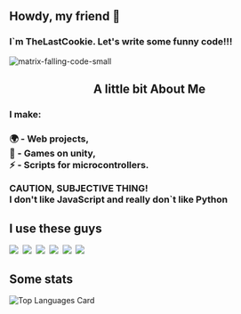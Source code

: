 ## Howdy, my friend 👋
### I`m TheLastCookie. Let's write some funny code!!!
![matrix-falling-code-small](https://github.com/user-attachments/assets/724b4b23-3ca2-4145-a1d2-a7f9521c63a4)

<!--
**TheLastCookie-404/TheLastCookie-404** is a ✨ _special_ ✨ repository because its `README.md` (this file) appears on your GitHub profile.

Here are some ideas to get you started:

- 🔭 I’m currently working on ...
- 🌱 I’m currently learning ...
- 👯 I’m looking to collaborate on ...
- 🤔 I’m looking for help with ...
- 💬 Ask me about ...
- 📫 How to reach me: ...
- 😄 Pronouns: ...
- ⚡ Fun fact: ...
-->

<h2 align="center">A little bit About Me</h2>
<div>
<p>
  <h3>I make:</strong> <h3>
  🌍 - Web projects, <br>
  👾 - Games on unity, <br>
  ⚡ - Scripts for microcontrollers. <br>
</p>
  <p>
    <strong>CAUTION, SUBJECTIVE THING!</strong> <br>
    I don't like JavaScript and really don`t like Python
  </p>
</div>


<h2>I use these guys</h2>
<div>
<img src="https://img.shields.io/badge/C-00599C?logo=c&logoColor=white">&nbsp;
<img src="https://img.shields.io/badge/C++-%2300599C.svg?logo=c%2B%2B&logoColor=white">&nbsp;
<img src="https://img.shields.io/badge/.NET-512BD4?logo=dotnet&logoColor=fff">&nbsp;
<img src="https://img.shields.io/badge/JavaScript-F7DF1E?logo=javascript&logoColor=000">&nbsp;
<img src="https://img.shields.io/badge/TypeScript-3178C6?logo=typescript&logoColor=fff">&nbsp;
<img src="https://img.shields.io/badge/Laravel-%23FF2D20.svg?logo=laravel&logoColor=white">&nbsp;</div>
<h2>Some stats</h2>
<div https://github-readme-stats.vercel.app/api/top-langs/?username=TheLastCookie-404&layout=compact&theme=dark>
<img src="https://github-readme-stats.vercel.app/api/top-langs/?username=TheLastCookie-404&layout=compact&theme=dark" alt="Top Languages Card"></div>

<!--
<h2 align="center">📫 Connect with me</h2>
<p align="center">🔗 LinkedIn: <a href="https://www.linkedin.com/in/johndoe" target="_blank">John Doe</a></p>
-->

